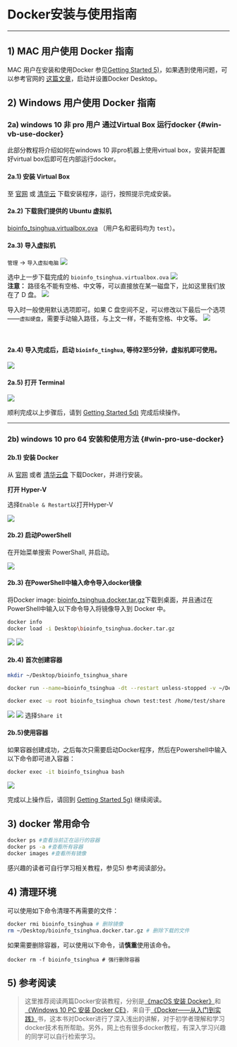 # Docker安装与使用指南

---

## 1) MAC 用户使用 Docker 指南

MAC 用户在安装和使用Docker 参见[Getting Started 5)](https://lulab.gitbooks.io/teaching/getting-started.html)，如果遇到使用问题，可以参考官网的 [这篇文章](https://docs.docker.com/docker-for-mac/)，启动并设置Docker Desktop。



## 2) Windows 用户使用 Docker 指南
### 2a) windows 10 非 pro 用户 通过Virtual Box 运行docker {#win-vb-use-docker}

此部分教程将介绍如何在windows 10 非pro机器上使用virtual box，安装并配置好virtual box后即可在内部运行docker。

#### 2a.1) 安装 Virtual Box

至 [官网](https://www.virtualbox.org/wiki/Downloads) 或 [清华云](https://cloud.tsinghua.edu.cn/f/89c75b51b5bd423aa92b/) 下载安装程序，运行，按照提示完成安装。

#### 2a.2) 下载我们提供的 Ubuntu 虚拟机
[bioinfo_tsinghua.virtualbox.ova](https://cloud.tsinghua.edu.cn/f/c91ec26fc5774303a5df/) （用户名和密码均为 `test`）。

#### 2a.3) 导入虚拟机

`管理` -> `导入虚拟电脑`
![](../.gitbook/assets/VM-1.png)

选中上一步下载完成的 `bioinfo_tsinghua.virtualbox.ova`
![](../.gitbook/assets/VM-2.png)
<br>
**注意：** 路径名不能有空格、中文等，可以直接放在某一磁盘下，比如这里我们放在了 D 盘。
![](../.gitbook/assets/VM-3.png)

导入时一般使用默认选项即可。如果 C 盘空间不足，可以修改以下最后一个选项——`虚拟硬盘`，需要手动输入路径，与上文一样，不能有空格、中文等。
![](../.gitbook/assets/VM-4.png)

<br>

#### 2a.4) 导入完成后，启动 `bioinfo_tinghua`, 等待2至5分钟，虚拟机即可使用。

![](../.gitbook/assets/VM-5.png)

#### 2a.5) 打开 Terminal

![](../.gitbook/assets/ubuntu-terminal.gif)

顺利完成以上步骤后，请到 [Getting Started 5d)](../getting-started.md#load-image) 完成后续操作。


---



### 2b) windows 10 pro 64 安装和使用方法 {#win-pro-use-docker}

#### 2b.1) 安装 Docker
从 [官网](https://store.docker.com/editions/community/docker-ce-desktop-windows) 或者 [清华云盘](https://cloud.tsinghua.edu.cn/f/a28251b47d0e471a8d8f/) 下载Docker，并进行安装。

**打开 Hyper-V**

选择`Enable & Restart`以打开Hyper-V

![](../.gitbook/assets/win_docker5.png)

#### 2b.2) 启动PowerShell
在开始菜单搜索 PowerShall, 并启动。

![](../.gitbook/assets/win_docker6.png)

#### 2b.3) 在PowerShell中输入命令导入docker镜像
将Docker image: [bioinfo_tsinghua.docker.tar.gz](https://cloud.tsinghua.edu.cn/f/b8dcdfa425ba4880b4f3/)下载到桌面，并且通过在PowerShell中输入以下命令导入将镜像导入到 Docker 中。

```sh
docker info
docker load -i Desktop\bioinfo_tsinghua.docker.tar.gz
```

![](../.gitbook/assets/win_docker7.png)
![](../.gitbook/assets/win_docker8.png)

#### 2b.4) 首次创建容器

```sh
mkdir ~/Desktop/bioinfo_tsinghua_share

docker run --name=bioinfo_tsinghua -dt --restart unless-stopped -v ~/Desktop/bioinfo_tsinghua_share:/home/test/share bioinfo_tsinghua

docker exec -u root bioinfo_tsinghua chown test:test /home/test/share  # Windows 10 pro set dir use root as default user, we need to set it be owned by test
```

![](../.gitbook/assets/win_docker9.png)
![](../.gitbook/assets/win_docker10.png)
选择`Share it`

#### 2b.5)使用容器
如果容器创建成功，之后每次只需要启动Docker程序，然后在Powershell中输入以下命令即可进入容器：

```sh
docker exec -it bioinfo_tsinghua bash
```

![](../.gitbook/assets/win_docker11.png)



完成以上操作后，请回到 [Getting Started 5g)](../getting-started.md#recover-container) 继续阅读。





<!--

## 3) 容器共享主机文件夹

![](https://blobscdn.gitbook.com/v0/b/gitbook-28427.appspot.com/o/assets%2F-LKVqnYQRAUMNxYIv37L%2F-LL8EsLuKx_pfq1os-gu%2F-LL8MwFb4pWLhbpyg4yk%2Fdocker%20guazai.png?alt=media&token=10aa8057-085e-46ac-a65c-14c854be1251)

上图所示的命令是新建 名为 bioinfo_tsinghua 的容器，并将该容器中的 `～/share` 路径挂载到mac主机桌面上的 `bioinfo_tsinghua_share` 文件夹中。

![](https://blobscdn.gitbook.com/v0/b/gitbook-28427.appspot.com/o/assets%2F-LKVqnYQRAUMNxYIv37L%2F-LL8EsLuKx_pfq1os-gu%2F-LL8S9iBryidWsDkFnpf%2Fimage.png?alt=media&token=f92da308-1b53-419b-b456-81522f294bbf)

-->



## 3) docker 常用命令

```bash
docker ps #查看当前正在运行的容器
docker ps -a #查看所有容器
docker images #查看所有镜像
```

感兴趣的读者可自行学习相关教程，参见5) 参考阅读部分。

## 4) 清理环境

可以使用如下命令清理不再需要的文件：

```bash
docker rmi bioinfo_tsinghua # 删除镜像
rm ~/Desktop/bioinfo_tsinghua.docker.tar.gz # 删除下载的文件
```

如果需要删除容器，可以使用以下命令，请**慎重**使用该命令。

```
docker rm -f bioinfo_tsinghua # 强行删除容器
```

## 5) 参考阅读

> 这里推荐阅读两篇Docker安装教程，分别是[《macOS 安装 Docker》](https://yeasy.gitbooks.io/docker_practice/install/mac.html)和[《Windows 10 PC 安装 Docker CE》](https://yeasy.gitbooks.io/docker_practice/install/windows.html)，来自于[《Docker——从入门到实践》](https://legacy.gitbook.com/book/yeasy/docker_practice/details)书，这本书对Docker进行了深入浅出的讲解，对于初学者理解和学习docker技术有所帮助。另外，网上也有很多docker教程，有深入学习兴趣的同学可以自行检索学习。


